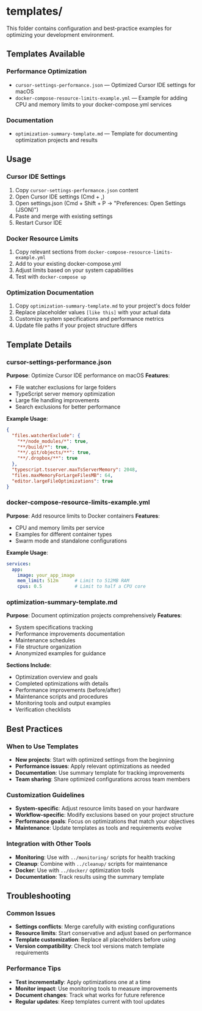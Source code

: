 # templates/

This folder contains configuration and best-practice examples for optimizing your development environment.

## Templates Available

### Performance Optimization
- `cursor-settings-performance.json` — Optimized Cursor IDE settings for macOS
- `docker-compose-resource-limits-example.yml` — Example for adding CPU and memory limits to your docker-compose.yml services

### Documentation
- `optimization-summary-template.md` — Template for documenting optimization projects and results

## Usage

### Cursor IDE Settings
1. Copy `cursor-settings-performance.json` content
2. Open Cursor IDE settings (Cmd + ,)
3. Open settings.json (Cmd + Shift + P → "Preferences: Open Settings (JSON)")
4. Paste and merge with existing settings
5. Restart Cursor IDE

### Docker Resource Limits
1. Copy relevant sections from `docker-compose-resource-limits-example.yml`
2. Add to your existing docker-compose.yml
3. Adjust limits based on your system capabilities
4. Test with `docker-compose up`

### Optimization Documentation
1. Copy `optimization-summary-template.md` to your project's docs folder
2. Replace placeholder values `[like this]` with your actual data
3. Customize system specifications and performance metrics
4. Update file paths if your project structure differs

## Template Details

### cursor-settings-performance.json
**Purpose**: Optimize Cursor IDE performance on macOS
**Features**:
- File watcher exclusions for large folders
- TypeScript server memory optimization
- Large file handling improvements
- Search exclusions for better performance

**Example Usage**:
```json
{
  "files.watcherExclude": {
    "**/node_modules/*": true,
    "**/build/*": true,
    "**/.git/objects/**": true,
    "**/.dropbox/**": true
  },
  "typescript.tsserver.maxTsServerMemory": 2048,
  "files.maxMemoryForLargeFilesMB": 64,
  "editor.largeFileOptimizations": true
}
```

### docker-compose-resource-limits-example.yml
**Purpose**: Add resource limits to Docker containers
**Features**:
- CPU and memory limits per service
- Examples for different container types
- Swarm mode and standalone configurations

**Example Usage**:
```yaml
services:
  app:
    image: your_app_image
    mem_limit: 512m      # Limit to 512MB RAM
    cpus: 0.5            # Limit to half a CPU core
```

### optimization-summary-template.md
**Purpose**: Document optimization projects comprehensively
**Features**:
- System specifications tracking
- Performance improvements documentation
- Maintenance schedules
- File structure organization
- Anonymized examples for guidance

**Sections Include**:
- Optimization overview and goals
- Completed optimizations with details
- Performance improvements (before/after)
- Maintenance scripts and procedures
- Monitoring tools and output examples
- Verification checklists

## Best Practices

### When to Use Templates
- **New projects**: Start with optimized settings from the beginning
- **Performance issues**: Apply relevant optimizations as needed
- **Documentation**: Use summary template for tracking improvements
- **Team sharing**: Share optimized configurations across team members

### Customization Guidelines
- **System-specific**: Adjust resource limits based on your hardware
- **Workflow-specific**: Modify exclusions based on your project structure
- **Performance goals**: Focus on optimizations that match your objectives
- **Maintenance**: Update templates as tools and requirements evolve

### Integration with Other Tools
- **Monitoring**: Use with `../monitoring/` scripts for health tracking
- **Cleanup**: Combine with `../cleanup/` scripts for maintenance
- **Docker**: Use with `../docker/` optimization tools
- **Documentation**: Track results using the summary template

## Troubleshooting

### Common Issues
- **Settings conflicts**: Merge carefully with existing configurations
- **Resource limits**: Start conservative and adjust based on performance
- **Template customization**: Replace all placeholders before using
- **Version compatibility**: Check tool versions match template requirements

### Performance Tips
- **Test incrementally**: Apply optimizations one at a time
- **Monitor impact**: Use monitoring tools to measure improvements
- **Document changes**: Track what works for future reference
- **Regular updates**: Keep templates current with tool updates 
